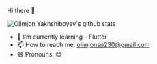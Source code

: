 
Hi there 👋


![Olimjon Yakhshiboyev's github stats](https://github-readme-stats.vercel.app/api?username=OlimjonSN&show_icons=true&theme=github_dark)




- 🌱 I’m currently learning - Flutter
- 📫 How to reach me: olimjonsn230@gmail.com
- 😄 Pronouns: 😊